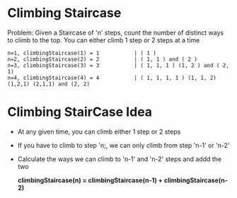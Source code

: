 # Climbing Staircase

Problem: Given a Staircase of 'n' steps, count the number of distinct ways to climb to the top. You can either climb 1 step or 2 steps at a time

    n=1, climbingStaircase(1) = 1			| ( 1 )
    n=2, climbingStaircase(2) = 2			| ( 1, 1 ) and ( 2 )
    n=3, climbingStaircase(3) = 3			| ( 1, 1, 1 ) (1, 2 ) and ( 2, 1)
    n=4, climbingStaircase(4) = 4			| ( 1, 1, 1, 1 ) (1, 1, 2) (1,2,1) (2,1,1) and (2, 2)


# Climbing StairCase Idea

 - At any given time, you can climb either 1 step or 2 steps
 - If you have to climb to step 'n;, we can only climb from step 'n-1' or 'n-2'
 - Calculate the ways we can climb to 'n-1' and 'n-2' steps and addd the two

   **climbingStaircase(n) = climbingStaircase(n-1) + climbingStaircase(n-2)**
